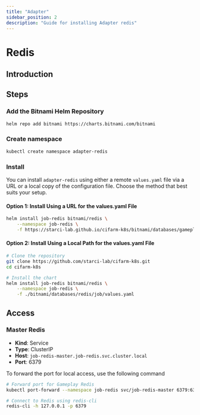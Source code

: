 ```yaml
---
title: "Adapter"
sidebar_position: 2
description: "Guide for installing Adapter redis"
---
```

# Redis
## Introduction

## Steps
### Add the Bitnami Helm Repository
```bash
helm repo add bitnami https://charts.bitnami.com/bitnami
```
### Create namespace
```bash
kubectl create namespace adapter-redis
```
### Install
You can install `adapter-redis` using either a remote `values.yaml` file via a URL or a local copy of the configuration file. Choose the method that best suits your setup.
#### Option 1: Install Using a URL for the values.yaml File
```bash
helm install job-redis bitnami/redis \
    --namespace job-redis \
    -f https://starci-lab.github.io/cifarm-k8s/bitnami/databases/gameplay-postgresql/values.yaml
```
#### Option 2: Install Using a Local Path for the values.yaml File
```bash
# Clone the repository
git clone https://github.com/starci-lab/cifarm-k8s.git
cd cifarm-k8s

# Install the chart
helm install job-redis bitnami/redis \
    --namespace job-redis \
    -f ./bitnami/databases/redis/job/values.yaml
```
## Access 
### Master Redis
- **Kind**: Service  
- **Type**: ClusterIP  
- **Host**: `job-redis-master.job-redis.svc.cluster.local`  
- **Port**: 6379

To forward the port for local access, use the following command
```bash
# Forward port for Gameplay Redis
kubectl port-forward --namespace job-redis svc/job-redis-master 6379:6379

# Connect to Redis using redis-cli
redis-cli -h 127.0.0.1 -p 6379
```